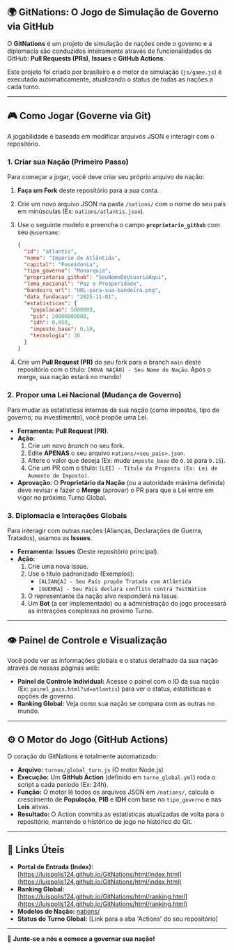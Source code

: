 ## 🌍 GitNations: O Jogo de Simulação de Governo via GitHub

O **GitNations** é um projeto de simulação de nações onde o governo e a diplomacia são conduzidos inteiramente através de funcionalidades do GitHub: **Pull Requests (PRs)**, **Issues** e **GitHub Actions**.

Este projeto foi criado por brasileiro e o motor de simulação (`js/game.js`) é executado automaticamente, atualizando o status de todas as nações a cada turno.

-----

## 🎮 Como Jogar (Governe via Git)

A jogabilidade é baseada em modificar arquivos JSON e interagir com o repositório.

### 1\. Criar sua Nação (Primeiro Passo)

Para começar a jogar, você deve criar seu próprio arquivo de nação:

1.  **Faça um Fork** deste repositório para a sua conta.

2.  Crie um novo arquivo JSON na pasta `/nations/` com o nome do seu país em minúsculas (Ex: `nations/atlantis.json`).

3.  Use o seguinte modelo e preencha o campo **`proprietario_github`** com seu `@username`:

    ```json
    {
      "id": "atlantis",
      "nome": "Império de Atlântida",
      "capital": "Poseidonia",
      "tipo_governo": "Monarquia",
      "proprietario_github": "SeuNomeDeUsuarioAqui",
      "lema_nacional": "Paz e Prosperidade",
      "bandeira_url": "URL-para-sua-bandeira.png",
      "data_fundacao": "2025-11-01",
      "estatisticas": {
        "populacao": 5000000,
        "pib": 20000000000,
        "idh": 0.650,
        "imposto_base": 0.10,
        "tecnologia": 30
      }
    }
    ```

4.  Crie um **Pull Request (PR)** do seu fork para o branch `main` deste repositório com o título: `[NOVA NAÇÃO] - Seu Nome de Nação`. Após o merge, sua nação estará no mundo\!

### 2\. Propor uma Lei Nacional (Mudança de Governo)

Para mudar as estatísticas internas da sua nação (como impostos, tipo de governo, ou investimento), você propõe uma Lei.

  * **Ferramenta:** **Pull Request (PR)**.
  * **Ação:**
    1.  Crie um novo *branch* no seu fork.
    2.  Edite **APENAS** o seu arquivo `nations/<seu_pais>.json`.
    3.  Altere o valor que deseja (Ex: mude `imposto_base` de `0.10` para `0.15`).
    4.  Crie um PR com o título: `[LEI] - Título da Proposta (Ex: Lei de Aumento de Imposto)`.
  * **Aprovação:** O **Proprietário da Nação** (ou a autoridade máxima definida) deve revisar e fazer o **Merge** (aprovar) o PR para que a Lei entre em vigor no próximo Turno Global.

### 3\. Diplomacia e Interações Globais

Para interagir com outras nações (Alianças, Declarações de Guerra, Tratados), usamos as **Issues**.

  * **Ferramenta:** **Issues** (Deste repositório principal).
  * **Ação:**
    1.  Crie uma nova Issue.
    2.  Use o título padronizado (Exemplos):
          * `[ALIANÇA] - Seu País propõe Tratado com Atlântida`
          * `[GUERRA] - Seu País declara conflito contra TestNation`
    3.  O representante da nação alvo responderá na Issue.
    4.  Um **Bot** (a ser implementado) ou a administração do jogo processará as interações complexas no próximo Turno.

-----

## 👁️ Painel de Controle e Visualização

Você pode ver as informações globais e o status detalhado da sua nação através de nossas páginas web:

  * **Painel de Controle Individual:** Acesse o painel com o ID da sua nação (Ex: `painel_pais.html?id=atlantis`) para ver o status, estatísticas e opções de governo.
  * **Ranking Global:** Veja como sua nação se compara com as outras no mundo.

-----

## ⚙️ O Motor do Jogo (GitHub Actions)

O coração do GitNations é totalmente automatizado:

  * **Arquivo:** `turnos/global_turn.js` (O motor Node.js)
  * **Execução:** Um **GitHub Action** (definido em `turno_global.yml`) roda o script a cada período (Ex: 24h).
  * **Função:** O motor lê todos os arquivos JSON em `/nations/`, calcula o crescimento de **População**, **PIB** e **IDH** com base no `tipo_governo` e nas **Leis** ativas.
  * **Resultado:** O Action commita as estatísticas atualizadas de volta para o repositório, mantendo o histórico de jogo no histórico do Git.

-----

## 🔗 Links Úteis

  * **Portal de Entrada (Index):** [https://luispolis124.github.io/GitNations/html/index.html](https://luispolis124.github.io/GitNations/html/index.html)
  * **Ranking Global:** [https://luispolis124.github.io/GitNations/html/ranking.html](https://luispolis124.github.io/GitNations/html/ranking.html)
  * **Modelos de Nação:** [nations/](https://www.google.com/search?q=nations/)
  * **Status do Turno Global:** [Link para a aba 'Actions' do seu repositório]

-----

👋 **Junte-se a nós e comece a governar sua nação\!**
